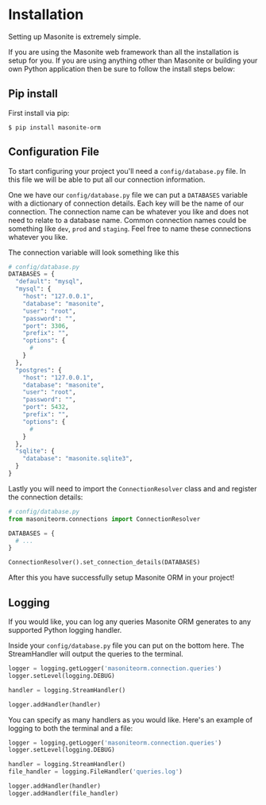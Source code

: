 # Installation

Setting up Masonite is extremely simple.

If you are using the Masonite web framework than all the installation is setup for you. If you are using anything other than Masonite or building your own Python application then be sure to follow the install steps below:

## Pip install

First install via pip:

```text
$ pip install masonite-orm
```

## Configuration File

To start configuring your project you'll need a `config/database.py` file. In this file we will be able to put all our connection information.

One we have our `config/database.py` file we can put a `DATABASES` variable with a dictionary of connection details. Each key will be the name of our connection. The connection name can be whatever you like and does not need to relate to a database name. Common connection names could be something like `dev`, `prod` and `staging`. Feel free to name these connections whatever you like.

The connection variable will look something like this

```python
# config/database.py
DATABASES = {
  "default": "mysql",
  "mysql": {
    "host": "127.0.0.1",
    "database": "masonite",
    "user": "root",
    "password": "",
    "port": 3306,
    "prefix": "",
    "options": {
      #  
    }
  },  
  "postgres": {
    "host": "127.0.0.1",
    "database": "masonite",
    "user": "root",
    "password": "",
    "port": 5432,
    "prefix": "",
    "options": {
      #  
    }
  },
  "sqlite": {
    "database": "masonite.sqlite3",
  }
}
```

Lastly you will need to import the `ConnectionResolver` class and and register the connection details:

```python
# config/database.py
from masoniteorm.connections import ConnectionResolver

DATABASES = {
  # ...
}

ConnectionResolver().set_connection_details(DATABASES)
```

After this you have successfully setup Masonite ORM in your project!

## Logging

If you would like, you can log any queries Masonite ORM generates to any supported Python logging handler.

Inside your `config/database.py` file you can put on the bottom here. The StreamHandler will output the queries to the terminal.

```python
logger = logging.getLogger('masoniteorm.connection.queries')
logger.setLevel(logging.DEBUG)

handler = logging.StreamHandler()

logger.addHandler(handler)
```

You can specify as many handlers as you would like. Here's an example of logging to both the terminal and a file:

```python
logger = logging.getLogger('masoniteorm.connection.queries')
logger.setLevel(logging.DEBUG)

handler = logging.StreamHandler()
file_handler = logging.FileHandler('queries.log')

logger.addHandler(handler)
logger.addHandler(file_handler)
```

